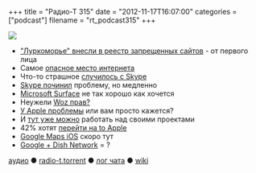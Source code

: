 +++
title = "Радио-Т 315"
date = "2012-11-17T16:07:00"
categories = ["podcast"]
filename = "rt_podcast315"
+++

![](https://radio-t.com/images/radio-t/rt315.jpg)

* ["Луркоморье" внесли в реестр запрещенных сайтов](http://lenta.ru/news/2012/11/12/lurk/) - от первого лица
* Самое [опасное место интернета](http://www.forbes.com/sites/kenrapoza/2012/11/02/for-internet-safety-russia-most-dangerous-in-world/)
* Что-то страшное [случилось с Skype](http://thenextweb.com/microsoft/2012/11/14/security-hole-allows-anyone-to-hijack-your-skype-account-using-only-your-email-addres)
* [Skype починил](http://abcnews.go.com/Technology/skype-fixes-password-reset-security-hole/story?id=17718868) проблему, но медленно
* [Microsoft Surface](http://mashable.com/2012/11/12/ballmer-surface-sales/) не так хорошо как хочется
* Неужели [Woz прав?](http://www.geekwire.com/2012/woz-apple-cofounder-worries-microsoft-innovative/)
* [У Apple проблемы](http://www.macobserver.com/tmo/article/why-so-many-observers-think-apple-is-in-trouble) или вам просто кажется?
* И [тут уже можно](http://www.tuaw.com/2012/11/12/apple-to-allow-employees-time-off-to-work-on-special-projects/) работать над своими проектами
* 42% хотят [перейти на to Apple](http://9to5mac.com/2012/11/15/usa-today-survey-42-of-windows-upgraders-plan-on-switching-to-apple/)
* [Google Maps iOS](http://www.digitaltrends.com/mobile/google-maps-for-ios-in-final-testing-phase/) скоро тут
* [Google + Dish Network](http://www.theverge.com/2012/11/16/3653702/google-dish-network-wireless-service) = ?

[аудио](http://cdn.radio-t.com/rt_podcast315.mp3) ● [radio-t.torrent](http://cdn.radio-t.com/torrents/rt_podcast315.mp3.torrent) ● [лог чата](http://chat.radio-t.com/logs/radio-t-315.html) ● [wiki](http://wiki.radio-t.com/%D0%92%D1%8B%D0%BF%D1%83%D1%81%D0%BA_315)<audio src="http://cdn.radio-t.com/rt_podcast315.mp3" preload="none"></audio>
